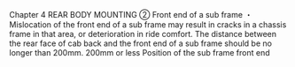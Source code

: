 Chapter 4
REAR BODY MOUNTING 
② Front end of a sub frame
・Mislocation of the front end of a sub frame may result in cracks in a chassis frame in that area,
or deterioration in ride comfort. The distance between the rear face of cab back and the front
end of a sub frame should be no longer than 200mm.
200mm  or less
Position of the sub frame front end